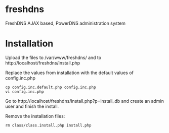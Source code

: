 freshdns
========

FreshDNS AJAX based, PowerDNS administration system


# Installation
Upload the files to /var/www/freshdns/ and to http://localhost/freshdns/install.php

Replace the values from installation with the default values of config.inc.php

    cp config.inc.default.php config.inc.php
    vi config.inc.php


Go to http://localhost/freshdns/install.php?p=install_db and create an admin user and finish the install.

Remove the installation files:

    rm class/class.install.php install.php
